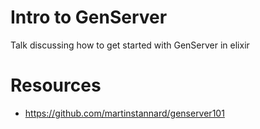 # Intro to GenServer

Talk discussing how to get started with GenServer in elixir

# Resources

- https://github.com/martinstannard/genserver101

